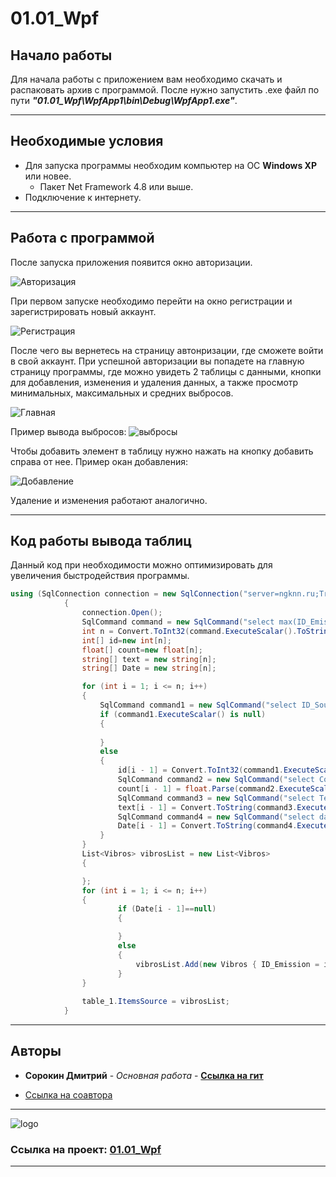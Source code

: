 # 01.01_Wpf
## Начало работы
Для начала работы с приложением вам необходимо скачать и распаковать архив с программой. После нужно запустить .exe файл по пути ***"01.01_Wpf\WpfApp1\bin\Debug\WpfApp1.exe"***.
___
## Необходимые условия
* Для запуска программы необходим компьютер на ОС **Windows XP** или новее.
  * Пакет Net Framework 4.8 или выше.
* Подключение к интернету.
___

## Работа с программой
После запуска приложения появится окно авторизации.

![Авторизация](https://sun9-north.userapi.com/sun9-85/s/v1/ig2/dzHogOD1vkVKNnzRDyvcE4Pqbyy87v-g4NjmNB6Akz_evMo41venUrYK2Ddm5_gjElaA3pdP-SMJ53xCD8yeR5mz.jpg?size=565x447&quality=96&type=album)

При первом запуске необходимо перейти на окно регистрации и зарегистрировать новый аккаунт.

![Регистрация](https://sun9-north.userapi.com/sun9-77/s/v1/ig2/qFOu6S_f3lZro9nMWy8qwmi8kE30cdMiXn6dbwk-WUn8_XLGN20Iye0Mn3iR3-9seIMcd6pVZjcU-MBxI1XVvSpb.jpg?size=786x414&quality=96&type=album)

После чего вы вернетесь на страницу автонризации, где сможете войти в свой аккаунт.
При успешной авторизации вы попадете на главную страницу программы, где можно увидеть 2 таблицы с данными, кнопки для добавления, изменения и удаления данных, а также просмотр минимальных, максимальных и средних выбросов.

![Главная](https://sun9-west.userapi.com/sun9-66/s/v1/ig2/NfQAXzWhbWPh88PskNBKkkkHQGj608m6NSdE6uiCxLF3hUS9rUI83zb7Qo41cD5bLSNrDnJlRC3IAuBAvsR9zPLI.jpg?size=806x515&quality=96&type=album)

Пример вывода выбросов:
![выбросы](https://sun9-east.userapi.com/sun9-28/s/v1/ig2/l_HHZKS4OfdDTpk0XcxelxGK_6g8TyAuxfnafRbFWAa2QgyDnbBFTIq5uAJjbNj2iv9vUHtYpJ1zdW4wVeAgOPrB.jpg?size=782x415&quality=96&type=album)

Чтобы добавить элемент в таблицу нужно нажать на кнопку добавить справа от нее. Пример окан добавления:

![Добавление](https://sun9-west.userapi.com/sun9-53/s/v1/ig2/1cKa9ZPUpZBVRf_xqA4O1JRvpzaZ8eyoSBJLk7hZDL6JpICK9x8fOnVURzG4zpDOvkSaqVjagVVJeJ5bjySUTVYa.jpg?size=328x364&quality=96&type=album)

Удаление и изменения работают аналогично.
___

## Код работы вывода таблиц


Данный код при необходимости можно оптимизировать для увеличения быстродействия программы.

~~~c#
using (SqlConnection connection = new SqlConnection("server=ngknn.ru;Trusted_Connection=No;DataBase=43p_rad_Sor_Man;User=33П;PWD=12357"))
            {
                connection.Open();
                SqlCommand command = new SqlCommand("select max(ID_Emission) from Vibrosi", connection);
                int n = Convert.ToInt32(command.ExecuteScalar().ToString());
                int[] id=new int[n];
                float[] count=new float[n];
                string[] text = new string[n];
                string[] Date = new string[n];

                for (int i = 1; i <= n; i++)
                {
                    SqlCommand command1 = new SqlCommand("select ID_Souce FROM Vibrosi WHERE ID_Emission=" + i + "", connection);
                    if (command1.ExecuteScalar() is null)
                    {
                   
                    }
                    else
                    {
                        id[i - 1] = Convert.ToInt32(command1.ExecuteScalar().ToString());
                        SqlCommand command2 = new SqlCommand("select Count FROM Vibrosi WHERE ID_Emission=" + i + "", connection);
                        count[i - 1] = float.Parse(command2.ExecuteScalar().ToString());
                        SqlCommand command3 = new SqlCommand("select Text FROM Vibrosi WHERE ID_Emission=" + i + "", connection);
                        text[i - 1] = Convert.ToString(command3.ExecuteScalar().ToString());
                        SqlCommand command4 = new SqlCommand("select date FROM Vibrosi WHERE ID_Emission=" + i + "", connection);
                        Date[i - 1] = Convert.ToString(command4.ExecuteScalar().ToString());
                    }
                }
                List<Vibros> vibrosList = new List<Vibros>
                {

                };
                for (int i = 1; i <= n; i++)
                {
                        if (Date[i - 1]==null)
                        {

                        }
                        else
                        {
                            vibrosList.Add(new Vibros { ID_Emission = i, ID_Souce = id[i-1], Count = count[i-1], Text = text[i-1], date = Date[i-1] });
                        }                    
                }
                
                table_1.ItemsSource = vibrosList;
            }
~~~
___
## Авторы

* **Сорокин Дмитрий** - *Основная работа* - [**Ссылка на гит**](https://github.com/mitiay1973)

* [Ссылка на соавтора](https://github.com/KirillManakow)
___
![logo](https://sun9-west.userapi.com/sun9-53/s/v1/ig2/8bn8peYapfZ-zLXtIX5M7mVBoZkFUG4I6kR4hJTl_Q74xAFDPPPiLiq0gvKXcgGrnmL4fGdAnur6e0JA4m8RHL42.jpg?size=206x82&quality=96&type=album)<br>
### Ссылка на проект: [**01.01_Wpf**](https://github.com/mitiay1973/01.01_Wpf/tree/master)
___
